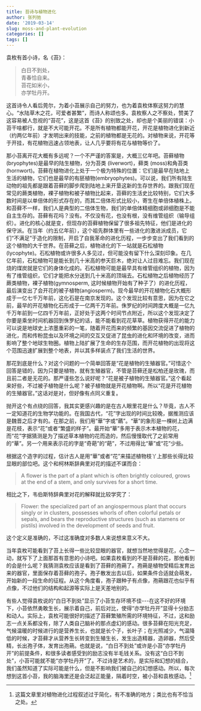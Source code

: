 ```yaml
---
title: 苔诗与植物进化
author: 张列弛
date: '2019-03-14'
slug: moss-and-plant-evolution
categories: []
tags: []
---
```

袁枚有首小诗，名《苔》：

> 白日不到处，  
青春恰自来。  
苔花如米小，  
亦学牡丹开。  

这首诗令人看后莞尔，为着小苔展示自己的努力，也为着袁枚体察这努力的慧心。“水陆草木之花，可爱者甚繁”，而诗人称颂也多。袁枚察人之不察处，赞美了这容易被人忽视的“苔花”，这是这首《苔》的别致之处，却也是个美丽的错误：小苔干啥都行，就是不大可能开花。不是所有植物都能开花，开花是植物进化到新近（约两亿年前）才发明出来的技能，之前的植物都是无花的。对植物来说，开花等于开挂，有花植物迅速占领地表，让人几乎要将有花与植物等价了。   

那小苔离开花大概有多远呢？一个不严谨的答案是，大概三亿年吧。苔藓植物(bryophytes)是最早的陆生植物，分为苔类 (liverwort)，藓类 (moss)和角苔类 (hornwort)。苔藓在植物进化上处于一个极为特殊的位置：它们是最早在陆地上生活的植物，它们也是最早的有胚植物(embryophytes)。可以说，我们所有陆生动物的祖先都是跟着苔藓的脚步爬到陆地上来开垦这新的生存世界的。跟我们现在常见的蕨类植物，裸子植物和被子植物比起来，苔藓的生活史比较特别，它们大多数时间是以单倍体的形式存在的，而其二倍体形式比较小，寄生在单倍体植株上。和苔藓不一样，我们人是典型的二倍体生物，我们的单倍体精细胞或卵细胞是不能自主生存的。苔藓有花吗？没有。不仅没有花，也没有根，没有维管组织（输导组织）。进化的核心就是变，但现存的苔藓植物保留了很多祖先特征，他们是进化的保守派。在当年（约五亿年前），这个祖先群体里有一些进化的激进派成员，它们“不满足”于造化的限制，开启了自我革命的进化历程，一步步变出了我们看到的这个植物的大千世界。在苔藓之后，植物进化的下一站就是石松植物(lycophyte)。石松植物或许很多人多见过，但可能没有留下什么深刻印象。在几亿年前，石松植物可是能长到几十米高的参天巨木，绝对让人过目难忘。我们现在烧的煤炭就是它们的身体化成的。石松植物可能是最早具有维管组织的植物，因为有了维管组织，它们才能把水分送到几十米高的顶端去。石松植物之后植物经历了蕨类植物，裸子植物(gymnosperm, 这时候植物开始有了种子了）的进化历程，最后演变出了会开花的被子植物(angiosperm)。现今最早的开花植物化石大概形成于一亿七千万年前，这化石是在南京发现的。这个发现比较有意思，因为在它之前，最早的开花植物化石形成于一亿两千万年前。侏罗纪的时间跨度大概是一亿九千万年前到一亿四千万年前，正好处于这两个时间节点附近，所以这个发现决定了你要是乘坐时间机器回到侏罗纪的话，能不能看到花花草草。植物获得开花的能力可以说是地球史上浓墨重彩的一笔，随着开花而来的频繁的基因交流促进了植物的进化，而和传粉昆虫以及环境之间的交互又促进了昆虫的进化和环境的改变，进而影响了整个地球生物圈。植物上陆扩展了生命的生存范围，而开花植物的出现将这个范围迅速扩展到整个地表，并以其多样装点了我们生活的世界。     

那花到底是什么？对这个问题的一个简单回答是“花是植物的生殖器官。”可惜这个回答是错的，因为只要是植物，就有生殖器官，不管是苔藓还是松柏还是玫瑰，而且前二者是无花的。那严谨些怎么说好呢？“花是被子植物的生殖器官。”这个看起来好些，不过被子植物是什么呢？被子植物就是开花植物啊。所以“花是开花植物的生殖器官。”这话对是对，但好像有点同义重复。      

抛开这个有点绕的回答，我其实更感兴趣的是在古人眼里花是什么？毕竟，古人不一定知道花的生物学功能的。在我国古代，“花”字出现的时间比较晚，据推测应该是魏晋之后才有的。在那之前，我们用“華”字或“蘤”。“華”的象形是一棵树上边满是花枝，表示“花”或者“繁盛的样子”。最开始“華”多用于表示木本植物的花，而“花”字据猜测是为了描述草本植物的花而造的，然后慢慢取代了之前常用的“華”。另一个用来表示花的字是“奇葩”的“葩”，不过用得比“華”或“花”少些。  

根据这个造字的过程，估计古人是用“華”或者“花”来描述植物枝丫上那些长得比较显眼的部位吧。这个和柯林斯辞典里对花的描述不谋而合：

> A flower is the part of a plant which is often brightly coloured, grows at the end of a stem, and only survives for a short time.  

相比之下，韦伯斯特辞典里对花的解释就比较学究了：  

> Flower: the specialized part of an angiospermous plant that occurs singly or in clusters, possesses whorls of often colorful petals or sepals, and bears the reproductive structures (such as stamens or pistils) involved in the development of seeds and fruit.  

这个定义是准确的，不过这准确度对多数人来说想来意义不大。

当年袁枚可能看到了苔上长得一些比较显眼的器官，就想当然地觉得是花，心念一动，就写下了上面那首有意思的小诗吧。如果袁枚看到的不是苔藓的花，那他看到的会是什么呢？我猜测袁枚应该是看到了苔藓的孢蒴了。孢蒴是植物受精后发育出来的器官，里面保存着苔藓的孢子。孢子散发出去以后，如果条件合适就会萌发，开始新的一段生命的征程。从这个角度看，孢子跟种子有点像，孢蒴跟花也似乎有点像，不过他们的结构和起源等实际上是天差地别的。  

有些人觉得袁枚说的“白日不到处”显示了小苔生存环境不佳---在这不好的环境下，小苔依然勇敢生长，展示着自己，前后对比，使得“亦学牡丹开”显得十分励志和动人。实际上，袁枚可能很好的描述了苔藓繁殖所需的环境特征，不过，这和励志一点关系都没有，除了人类自己脑补的那点虚幻的感动。很多苔藓在阳光充足，气候温暖的时候进行的是营养生长，也就是长个子，长叶子；在光照减少，气温降低的时候，才苔藓才从营养生长转变到生殖生长，发生出造精器，造卵器，然后受精，长出孢子体，发育出孢蒴。也就是说，“白日不到处”或许是小苔“亦学牡丹开”的前提条件，和很多读者感受到的励志没有半毛钱关系。没有这“白日不到处”，小苔可能就不能“亦学牡丹开”了。不过诗是艺术的，是实际和幻想的结合，我们虽然知道了实际可能是什么，但是不影响我们被自己的幻想感动。所以，每次想到这首小苔，我的脑海里还是会泛起正能量，隔着时空，被小苔和袁枚感动。[^1]

[^1]: 这篇文章里对植物进化过程叙述过于简化，有不准确的地方；类比也有不恰当之处。










